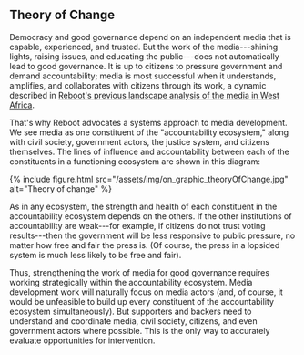 ## Theory of Change

Democracy and good governance depend on an independent media that is capable, experienced, and trusted. But the work of the media---shining lights, raising issues, and educating the public---does not automatically lead to good governance. It is up to citizens to pressure government and demand accountability; media is most successful when it understands, amplifies, and collaborates with citizens through its work, a dynamic described in [Reboot's previous landscape analysis of the media in West Africa](http://westafricamedia.reboot.org/).

That's why Reboot advocates a systems approach to media development. We see media as one constituent of the "accountability ecosystem," along with civil society, government actors, the justice system, and citizens themselves. The lines of influence and accountability between each of the constituents in a functioning ecosystem are shown in this diagram:

{% include figure.html src="/assets/img/on_graphic_theoryOfChange.jpg" alt="Theory of change" %}

As in any ecosystem, the strength and health of each constituent in the accountability ecosystem depends on the others. If the other institutions of accountability are weak---for example, if citizens do not trust voting results---then the government will be less responsive to public pressure, no matter how free and fair the press is. (Of course, the press in a lopsided system is much less likely to be free and fair).

Thus, strengthening the work of media for good governance requires working strategically within the accountability ecosystem. Media development work will naturally focus on media actors (and, of course, it would be unfeasible to build up every constituent of the accountability ecosystem simultaneously). But supporters and backers need to understand and coordinate media, civil society, citizens, and even government actors where possible. This is the only way to accurately evaluate opportunities for intervention.
